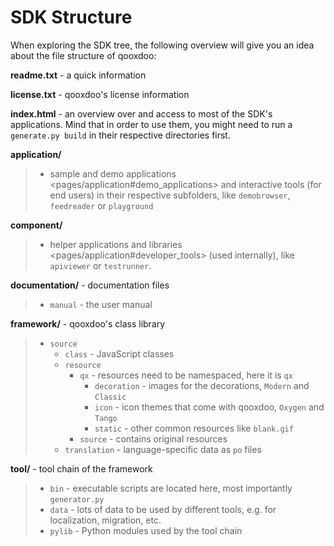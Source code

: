SDK Structure
=============

When exploring the SDK tree, the following overview will give you an idea about the file structure of qooxdoo:

**readme.txt** - a quick information

**license.txt** - qooxdoo's license information

**index.html** - an overview over and access to most of the SDK's applications. Mind that in order to use them, you might need to run a `generate.py build` in their respective directories first.

**application/**

> -   sample and demo applications \<pages/application\#demo\_applications\> and interactive tools (for end users) in their respective subfolders, like `demobrowser`, `feedreader` or `playground`

**component/**

> -   helper applications and libraries \<pages/application\#developer\_tools\> (used internally), like `apiviewer` or `testrunner`.

**documentation/** - documentation files

> -   `manual` - the user manual

**framework/** - qooxdoo's class library

> -   `source`
>     -   `class` - JavaScript classes
>     -   `resource`
>         -   `qx` - resources need to be namespaced, here it is `qx`
>             -   `decoration` - images for the decorations, `Modern` and `Classic`
>             -   `icon` - icon themes that come with qooxdoo, `Oxygen` and `Tango`
>             -   `static` - other common resources like `blank.gif`
>         -   `source` - contains original resources
>     -   `translation` - language-specific data as `po` files

**tool/** - tool chain of the framework

> -   `bin` - executable scripts are located here, most importantly `generator.py`
> -   `data` - lots of data to be used by different tools, e.g. for localization, migration, etc.
> -   `pylib` - Python modules used by the tool chain

